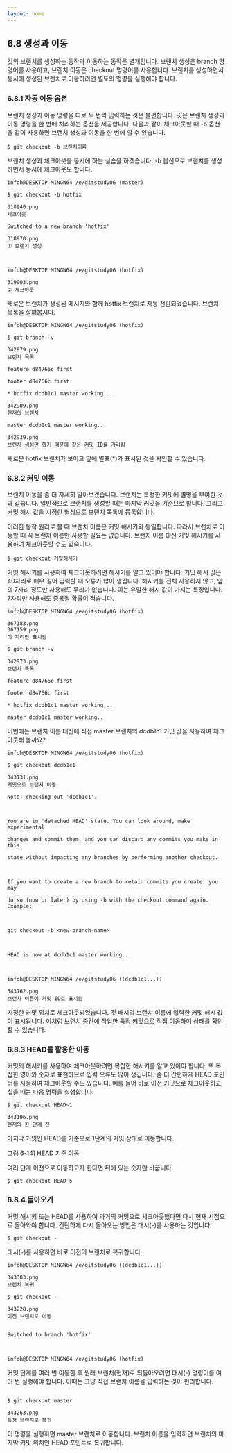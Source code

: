 ```yaml
---
layout: home
---
```

## 6.8 생성과 이동
깃의 브랜치를 생성하는 동작과 이동하는 동작은 별개입니다. 브랜치 생성은 branch 명령어를 사용하고, 브랜치 이동은 checkout 명령어를 사용합니다. 브랜치를 생성하면서 동시에 생성된 브랜치로 이동하려면 별도의 명령을 실행해야 합니다.  

### 6.8.1 자동 이동 옵션
브랜치 생성과 이동 명령을 따로 두 번씩 입력하는 것은 불편합니다. 깃은 브랜치 생성과 이동 명령을 한 번에 처리하는 옵션을 제공합니다. 다음과 같이 체크아웃할 때 -b 옵션을 같이 사용하면 브랜치 생성과 이동을 한 번에 할 수 있습니다.  

```
$ git checkout -b 브랜치이름
```
 
브랜치 생성과 체크아웃을 동시에 하는 실습을 하겠습니다. -b 옵션으로 브랜치를 생성하면서 동시에 체크아웃도 합니다.  

```
infoh@DESKTOP MINGW64 /e/gitstudy06 (master)

$ git checkout -b hotfix

318940.png
체크아웃

Switched to a new branch 'hotfix'

318970.png
① 브랜치 생성

 

infoh@DESKTOP MINGW64 /e/gitstudy06 (hotfix)

319003.png
② 체크아웃
```

새로운 브랜치가 생성된 메시지와 함께 hotfix 브랜치로 자동 전환되었습니다. 브랜치 목록을 살펴봅시다.  

```
infoh@DESKTOP MINGW64 /e/gitstudy06 (hotfix)

$ git branch -v

342879.png
브랜치 목록

feature d84766c first

footer d84766c first

* hotfix dcdb1c1 master working...

342909.png
현재의 브랜치

master dcdb1c1 master working...

342939.png
브랜치 생성만 했기 때문에 같은 커밋 ID를 가리킴
```

새로운 hotfix 브랜치가 보이고 앞에 별표(*)가 표시된 것을 확인할 수 있습니다.  

### 6.8.2 커밋 이동
브랜치 이동을 좀 더 자세히 알아보겠습니다. 브랜치는 특정한 커밋에 별명을 부여한 것과 같습니다. 일반적으로 브랜치를 생성할 때는 마지막 커밋을 기준으로 합니다. 그리고 커밋 해시 값을 지정한 별칭으로 브랜치 목록에 등록합니다.  

이러한 동작 원리로 볼 때 브랜치 이름은 커밋 해시키와 동일합니다. 따라서 브랜치로 이동할 때 꼭 브랜치 이름만 사용할 필요는 없습니다. 브랜치 이름 대신 커밋 해시키를 사용하여 체크아웃할 수도 있습니다.  

```
$ git checkout 커밋해시키
```
 

커밋 해시키를 사용하여 체크아웃하려면 해시키를 알고 있어야 합니다. 커밋 해시 값은 40자리로 매우 길어 입력할 때 오류가 많이 생깁니다. 해시키를 전체 사용하지 않고, 앞의 7자리 정도만 사용해도 무리가 없습니다. 이는 유일한 해시 값이 가지는 특징입니다. 7자리만 사용해도 중복될 확률이 적습니다.  

```
infoh@DESKTOP MINGW64 /e/gitstudy06 (hotfix)

367183.png
367159.png
이 자리만 표시됨

$ git branch -v

342973.png
브랜치 목록

feature d84766c first

footer d84766c first

* hotfix dcdb1c1 master working...

master dcdb1c1 master working...
```

이번에는 브랜치 이름 대신에 직접 master 브랜치의 dcdb1c1 커밋 값을 사용하여 체크아웃해 볼까요?  

```
infoh@DESKTOP MINGW64 /e/gitstudy06 (hotfix)

$ git checkout dcdb1c1

343131.png
커밋으로 브랜치 이동

Note: checking out 'dcdb1c1'.

 

You are in 'detached HEAD' state. You can look around, make experimental

changes and commit them, and you can discard any commits you make in this

state without impacting any branches by performing another checkout.

 

If you want to create a new branch to retain commits you create, you may

do so (now or later) by using -b with the checkout command again. Example:

 

git checkout -b <new-branch-name>

 

HEAD is now at dcdb1c1 master working...

 

infoh@DESKTOP MINGW64 /e/gitstudy06 ((dcdb1c1...))

343162.png
브랜치 이름이 커밋 ID로 표시됨
```

지정한 커밋 위치로 체크아웃되었습니다. 깃 배시의 브랜치 이름에 입력한 커밋 해시 값이 표시됩니다. 이처럼 브랜치 중간에 작업한 특정 커밋으로 직접 이동하여 상태를 확인할 수 있습니다.  

### 6.8.3 HEAD를 활용한 이동
커밋의 해시키를 사용하여 체크아웃하려면 복잡한 해시키를 알고 있어야 합니다. 또 복잡한 영어와 숫자로 표현하므로 입력 오류도 많이 생깁니다. 좀 더 간편하게 HEAD 포인터를 사용하여 체크아웃할 수도 있습니다. 예를 들어 바로 이전 커밋으로 체크아웃하고 싶을 때는 다음 명령을 실행합니다.  

```
$ git checkout HEAD~1

343196.png
현재의 한 단계 전
```

마지막 커밋인 HEAD를 기준으로 1단계의 커밋 상태로 이동합니다.  

그림 6-14] HEAD 기준 이동



여러 단계 이전으로 이동하고자 한다면 뒤에 있는 숫자만 바꿉니다.  

```
$ git checkout HEAD~5
```

### 6.8.4 돌아오기
커밋 해시키 또는 HEAD를 사용하여 과거의 커밋으로 체크아웃했다면 다시 현재 시점으로 돌아와야 합니다. 간단하게 다시 돌아오는 방법은 대시(-)를 사용하는 것입니다.  


```
$ git checkout -
```

대시(`-`)를 사용하면 바로 이전의 브랜치로 복귀합니다.  

```
infoh@DESKTOP MINGW64 /e/gitstudy06 ((dcdb1c1...))

343303.png
브랜치 복귀

$ git checkout -

343228.png
이전 브랜치로 이동


Switched to branch 'hotfix'

 

infoh@DESKTOP MINGW64 /e/gitstudy06 (hotfix)
```

커밋 단계를 여러 번 이동한 후 원래 브랜치(현재)로 되돌아오려면 대시(-) 명령어를 여러 번 실행해야 합니다. 이때는 그냥 직접 브랜치 이름을 입력하는 것이 편리합니다.  

```

$ git checkout master

343263.png
특정 브랜치로 복귀
```

이 명령을 실행하면 master 브랜치로 이동합니다. 브랜치 이름을 입력하면 브랜치의 마지막 커밋 위치인 HEAD 포인트로 복귀합니다.  

